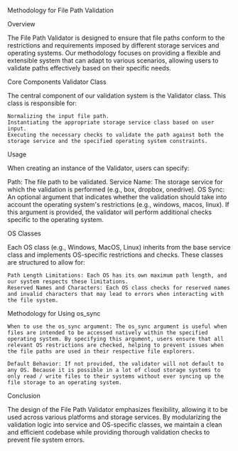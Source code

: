 Methodology for File Path Validation

Overview

The File Path Validator is designed to ensure that file paths conform to the restrictions and requirements imposed by different storage services and operating systems. Our methodology focuses on providing a flexible and extensible system that can adapt to various scenarios, allowing users to validate paths effectively based on their specific needs.


Core Components
Validator Class

The central component of our validation system is the Validator class. This class is responsible for:

    Normalizing the input file path.
    Instantiating the appropriate storage service class based on user input.
    Executing the necessary checks to validate the path against both the storage service and the specified operating system constraints.

Usage

When creating an instance of the Validator, users can specify:

Path: The file path to be validated.
Service Name: The storage service for which the validation is performed (e.g., box, dropbox, onedrive).
OS Sync: An optional argument that indicates whether the validation should take into account the operating system's restrictions (e.g., windows, macos, linux). If this argument is provided, the validator will perform additional checks specific to the operating system.

OS Classes

Each OS class (e.g., Windows, MacOS, Linux) inherits from the base service class and implements OS-specific restrictions and checks. These classes are structured to allow for:

    Path Length Limitations: Each OS has its own maximum path length, and our system respects these limitations.
    Reserved Names and Characters: Each OS class checks for reserved names and invalid characters that may lead to errors when interacting with the file system.

Methodology for Using os_sync

    When to use the os_sync argument: The os_sync argument is useful when files are intended to be accessed natively within the specified operating system. By specifying this argument, users ensure that all relevant OS restrictions are checked, helping to prevent issues when the file paths are used in their respective file explorers.

    Default Behavior: If not provided, the validator will not default to any OS. Because it is possible in a lot of cloud storage systems to only read / write files to their systems without ever syncing up the file storage to an operating system.


Conclusion

The design of the File Path Validator emphasizes flexibility, allowing it to be used across various platforms and storage services. By modularizing the validation logic into service and OS-specific classes, we maintain a clean and efficient codebase while providing thorough validation checks to prevent file system errors.
